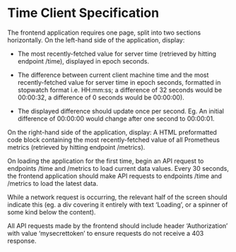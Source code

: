 # Time Client Specification

The frontend application requires one page, split into two sections horizontally.
On the left-hand side of the application, display:

- The most recently-fetched value for server time (retrieved by hitting endpoint /time), displayed in epoch seconds.

- The difference between current client machine time and the most recently-fetched value for server time in epoch seconds, formatted in stopwatch format i.e. HH:mm:ss; a difference of 32 seconds would be 00:00:32, a difference of 0 seconds would be 00:00:00).

- The displayed difference should update once per second. Eg. An initial difference of 00:00:00 would change after one second to 00:00:01.

On the right-hand side of the application, display:
A HTML preformatted code block containing the most recently-fetched value of all Prometheus metrics (retrieved by hitting endpoint /metrics).

On loading the application for the first time, begin an API request to endpoints /time and /metrics to load current data values. 
Every 30 seconds, the frontend application should make API requests to endpoints /time and /metrics to load the latest data.

While a network request is occurring, the relevant half of the screen should indicate this (eg. a div covering it entirely with text ‘Loading’, or a spinner of some kind below the content).

All API requests made by the frontend should include header ‘Authorization’ with value ‘mysecrettoken’ to ensure requests do not receive a 403 response.